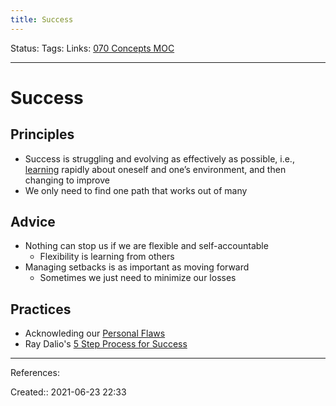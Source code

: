 ```yaml
---
title: Success
---
```

Status:
Tags: 
Links: [070 Concepts MOC](out/070-concepts-moc.md)
___
# Success
## Principles
- Success is struggling and evolving as effectively as possible, i.e., [learning](out/learning.md) rapidly about oneself and one’s environment, and then changing to improve
- We only need to find one path that works out of many
## Advice
- Nothing can stop us if we are flexible and self-accountable
	- Flexibility is learning from others
- Managing setbacks is as important as moving forward
	- Sometimes we just need to minimize our losses
## Practices
- Acknowleding our [Personal Flaws](out/personal-flaws.md)
- Ray Dalio's [5 Step Process for Success](out/5-step-process-for-success.md)
___
References:

Created:: 2021-06-23 22:33